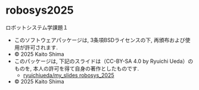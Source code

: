# robosys2025
ロボットシステム学課題１

- このソフトウェアパッケージは, 3条項BSDライセンスの下, 再頒布および使用が許可されます.
- © 2025 Kaito Shima
- このパッケージは, 下記のスライドは（CC-BY-SA 4.0 by Ryuichi Ueda）のものを, 本人の許可を得て自身の著作としたものです.
	- [ryuichiueda/my_slides robosys_2025](https://github.com/ryuichiueda/slides_marp/tree/master/robosys2025)
- © 2025 Kaito Shima
